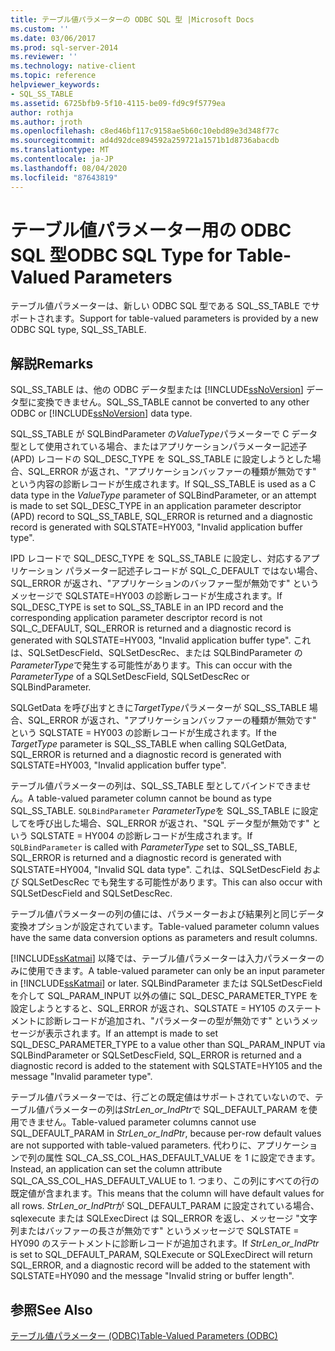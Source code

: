 ```yaml
---
title: テーブル値パラメーターの ODBC SQL 型 |Microsoft Docs
ms.custom: ''
ms.date: 03/06/2017
ms.prod: sql-server-2014
ms.reviewer: ''
ms.technology: native-client
ms.topic: reference
helpviewer_keywords:
- SQL_SS_TABLE
ms.assetid: 6725bfb9-5f10-4115-be09-fd9c9f5779ea
author: rothja
ms.author: jroth
ms.openlocfilehash: c8ed46bf117c9158ae5b60c10ebd89e3d348f77c
ms.sourcegitcommit: ad4d92dce894592a259721a1571b1d8736abacdb
ms.translationtype: MT
ms.contentlocale: ja-JP
ms.lasthandoff: 08/04/2020
ms.locfileid: "87643819"
---
```

# <a name="odbc-sql-type-for-table-valued-parameters"></a><span data-ttu-id="f9eb3-102">テーブル値パラメーター用の ODBC SQL 型</span><span class="sxs-lookup"><span data-stu-id="f9eb3-102">ODBC SQL Type for Table-Valued Parameters</span></span>
  <span data-ttu-id="f9eb3-103">テーブル値パラメーターは、新しい ODBC SQL 型である SQL_SS_TABLE でサポートされます。</span><span class="sxs-lookup"><span data-stu-id="f9eb3-103">Support for table-valued parameters is provided by a new ODBC SQL type, SQL_SS_TABLE.</span></span>  
  
## <a name="remarks"></a><span data-ttu-id="f9eb3-104">解説</span><span class="sxs-lookup"><span data-stu-id="f9eb3-104">Remarks</span></span>  
 <span data-ttu-id="f9eb3-105">SQL_SS_TABLE は、他の ODBC データ型または [!INCLUDE[ssNoVersion](../../includes/ssnoversion-md.md)] データ型に変換できません。</span><span class="sxs-lookup"><span data-stu-id="f9eb3-105">SQL_SS_TABLE cannot be converted to any other ODBC or [!INCLUDE[ssNoVersion](../../includes/ssnoversion-md.md)] data type.</span></span>  
  
 <span data-ttu-id="f9eb3-106">SQL_SS_TABLE が SQLBindParameter の*ValueType*パラメーターで C データ型として使用されている場合、またはアプリケーションパラメーター記述子 (APD) レコードの SQL_DESC_TYPE を SQL_SS_TABLE に設定しようとした場合、SQL_ERROR が返され、"アプリケーションバッファーの種類が無効です" という内容の診断レコードが生成されます。</span><span class="sxs-lookup"><span data-stu-id="f9eb3-106">If SQL_SS_TABLE is used as a C data type in the *ValueType* parameter of SQLBindParameter, or an attempt is made to set SQL_DESC_TYPE in an application parameter descriptor (APD) record to SQL_SS_TABLE, SQL_ERROR is returned and a diagnostic record is generated with SQLSTATE=HY003, "Invalid application buffer type".</span></span>  
  
 <span data-ttu-id="f9eb3-107">IPD レコードで SQL_DESC_TYPE を SQL_SS_TABLE に設定し、対応するアプリケーション パラメーター記述子レコードが SQL_C_DEFAULT ではない場合、SQL_ERROR が返され、"アプリケーションのバッファー型が無効です" というメッセージで SQLSTATE=HY003 の診断レコードが生成されます。</span><span class="sxs-lookup"><span data-stu-id="f9eb3-107">If SQL_DESC_TYPE is set to SQL_SS_TABLE in an IPD record and the corresponding application parameter descriptor record is not SQL_C_DEFAULT, SQL_ERROR is returned and a diagnostic record is generated with SQLSTATE=HY003, "Invalid application buffer type".</span></span> <span data-ttu-id="f9eb3-108">これは、SQLSetDescField、SQLSetDescRec、または SQLBindParameter の*ParameterType*で発生する可能性があります。</span><span class="sxs-lookup"><span data-stu-id="f9eb3-108">This can occur with the *ParameterType* of a SQLSetDescField, SQLSetDescRec or SQLBindParameter.</span></span>  
  
 <span data-ttu-id="f9eb3-109">SQLGetData を呼び出すときに*TargetType*パラメーターが SQL_SS_TABLE 場合、SQL_ERROR が返され、"アプリケーションバッファーの種類が無効です" という SQLSTATE = HY003 の診断レコードが生成されます。</span><span class="sxs-lookup"><span data-stu-id="f9eb3-109">If the *TargetType* parameter is SQL_SS_TABLE when calling SQLGetData, SQL_ERROR is returned and a diagnostic record is generated with SQLSTATE=HY003, "Invalid application buffer type".</span></span>  
  
 <span data-ttu-id="f9eb3-110">テーブル値パラメーターの列は、SQL_SS_TABLE 型としてバインドできません。</span><span class="sxs-lookup"><span data-stu-id="f9eb3-110">A table-valued parameter column cannot be bound as type SQL_SS_TABLE.</span></span> <span data-ttu-id="f9eb3-111">`SQLBindParameter` *ParameterType*を SQL_SS_TABLE に設定してを呼び出した場合、SQL_ERROR が返され、"SQL データ型が無効です" という SQLSTATE = HY004 の診断レコードが生成されます。</span><span class="sxs-lookup"><span data-stu-id="f9eb3-111">If `SQLBindParameter` is called with *ParameterType* set to SQL_SS_TABLE, SQL_ERROR is returned and a diagnostic record is generated with SQLSTATE=HY004, "Invalid SQL data type".</span></span> <span data-ttu-id="f9eb3-112">これは、SQLSetDescField および SQLSetDescRec でも発生する可能性があります。</span><span class="sxs-lookup"><span data-stu-id="f9eb3-112">This can also occur with SQLSetDescField and SQLSetDescRec.</span></span>  
  
 <span data-ttu-id="f9eb3-113">テーブル値パラメーターの列の値には、パラメーターおよび結果列と同じデータ変換オプションが設定されています。</span><span class="sxs-lookup"><span data-stu-id="f9eb3-113">Table-valued parameter column values have the same data conversion options as parameters and result columns.</span></span>  
  
 <span data-ttu-id="f9eb3-114">[!INCLUDE[ssKatmai](../../includes/sskatmai-md.md)] 以降では、テーブル値パラメーターは入力パラメーターのみに使用できます。</span><span class="sxs-lookup"><span data-stu-id="f9eb3-114">A table-valued parameter can only be an input parameter in [!INCLUDE[ssKatmai](../../includes/sskatmai-md.md)] or later.</span></span> <span data-ttu-id="f9eb3-115">SQLBindParameter または SQLSetDescField を介して SQL_PARAM_INPUT 以外の値に SQL_DESC_PARAMETER_TYPE を設定しようとすると、SQL_ERROR が返され、SQLSTATE = HY105 のステートメントに診断レコードが追加され、"パラメーターの型が無効です" というメッセージが表示されます。</span><span class="sxs-lookup"><span data-stu-id="f9eb3-115">If an attempt is made to set SQL_DESC_PARAMETER_TYPE to a value other than SQL_PARAM_INPUT via SQLBindParameter or SQLSetDescField, SQL_ERROR is returned and a diagnostic record is added to the statement with SQLSTATE=HY105 and the message "Invalid parameter type".</span></span>  
  
 <span data-ttu-id="f9eb3-116">テーブル値パラメーターでは、行ごとの既定値はサポートされていないので、テーブル値パラメーターの列は*StrLen_or_IndPtr*で SQL_DEFAULT_PARAM を使用できません。</span><span class="sxs-lookup"><span data-stu-id="f9eb3-116">Table-valued parameter columns cannot use SQL_DEFAULT_PARAM in *StrLen_or_IndPtr*, because per-row default values are not supported with table-valued parameters.</span></span> <span data-ttu-id="f9eb3-117">代わりに、アプリケーションで列の属性 SQL_CA_SS_COL_HAS_DEFAULT_VALUE を 1 に設定できます。</span><span class="sxs-lookup"><span data-stu-id="f9eb3-117">Instead, an application can set the column attribute SQL_CA_SS_COL_HAS_DEFAULT_VALUE to 1.</span></span> <span data-ttu-id="f9eb3-118">つまり、この列にすべての行の既定値が含まれます。</span><span class="sxs-lookup"><span data-stu-id="f9eb3-118">This means that the column will have default values for all rows.</span></span> <span data-ttu-id="f9eb3-119">*StrLen_or_IndPtr*が SQL_DEFAULT_PARAM に設定されている場合、sqlexecute または SQLExecDirect は SQL_ERROR を返し、メッセージ "文字列またはバッファーの長さが無効です" というメッセージで SQLSTATE = HY090 のステートメントに診断レコードが追加されます。</span><span class="sxs-lookup"><span data-stu-id="f9eb3-119">If *StrLen_or_IndPtr* is set to SQL_DEFAULT_PARAM, SQLExecute or SQLExecDirect will return SQL_ERROR, and a diagnostic record will be added to the statement with SQLSTATE=HY090 and the message "Invalid string or buffer length".</span></span>  
  
## <a name="see-also"></a><span data-ttu-id="f9eb3-120">参照</span><span class="sxs-lookup"><span data-stu-id="f9eb3-120">See Also</span></span>  
 [<span data-ttu-id="f9eb3-121">テーブル値パラメーター &#40;ODBC&#41;</span><span class="sxs-lookup"><span data-stu-id="f9eb3-121">Table-Valued Parameters &#40;ODBC&#41;</span></span>](table-valued-parameters-odbc.md)  
  
  
